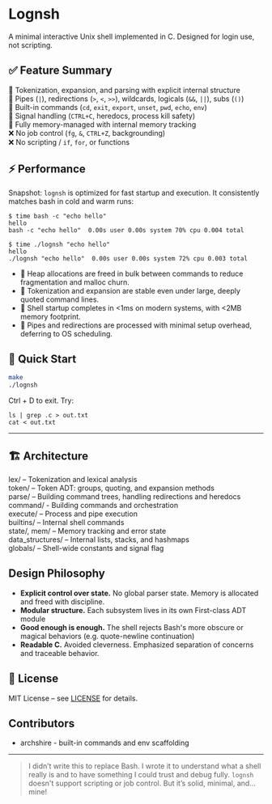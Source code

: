 # Lognsh

A minimal interactive Unix shell implemented in C. Designed for login use, not scripting.


## ✅ Feature Summary
🔸 Tokenization, expansion, and parsing with explicit internal structure  
🔸 Pipes (`|`), redirections (`>`, `<`, `>>`), wildcards, logicals (`&&`, `||`), subs (`()`)  
🔸 Built-in commands (`cd`, `exit`, `export`, `unset`, `pwd`, `echo`, `env`)  
🔸 Signal handling (`CTRL+C`, heredocs, process kill safety)  
🔸 Fully memory-managed with internal memory tracking  
❌ No job control (`fg`, `&`, `CTRL+Z`, backgrounding)  
❌ No scripting / `if`, `for`, or functions

## ⚡ Performance 

Snapshot: `lognsh` is optimized for fast startup and execution. It consistently matches bash in cold and warm runs:

```
$ time bash -c "echo hello"
hello
bash -c "echo hello"  0.00s user 0.00s system 70% cpu 0.004 total

$ time ./lognsh "echo hello"
hello
./lognsh "echo hello"  0.00s user 0.00s system 72% cpu 0.003 total
```

- 🧠 Heap allocations are freed in bulk between commands to reduce fragmentation and malloc churn.
- 🧪 Tokenization and expansion are stable even under large, deeply quoted command lines.
- 🐚 Shell startup completes in <1ms on modern systems, with <2MB memory footprint.
- 🧵 Pipes and redirections are processed with minimal setup overhead, deferring to OS scheduling.

## 🚀 Quick Start

```bash
make
./lognsh
```

Ctrl + D to exit. Try:
```
ls | grep .c > out.txt
cat < out.txt
```

---

## 🏗️ Architecture

lex/ – Tokenization and lexical analysis  
token/ – Token ADT: groups, quoting, and expansion methods  
parse/ – Building command trees, handling redirections and heredocs  
command/ - Building commands and orchestration  
execute/ – Process and pipe execution  
builtins/ – Internal shell commands  
state/, mem/ – Memory tracking and error state  
data_structures/ – Internal lists, stacks, and hashmaps  
globals/ – Shell-wide constants and signal flag

## Design Philosophy

- **Explicit control over state.** No global parser state. Memory is allocated and freed with discipline.
- **Modular structure.** Each subsystem lives in its own First-class ADT module 
- **Good enough is enough.** The shell rejects Bash's more obscure or magical behaviors (e.g. quote-newline continuation)
- **Readable C.** Avoided cleverness. Emphasized separation of concerns and traceable behavior.

## 📄 License

MIT License – see [LICENSE](LICENSE.md) for details.

## Contributors

- archshire - built-in commands and env scaffolding

---

> I didn’t write this to replace Bash. I wrote it to understand what a shell really is and to have something I could trust and debug fully. `lognsh` doesn't support scripting or job control. But it’s solid, minimal, and... mine!

